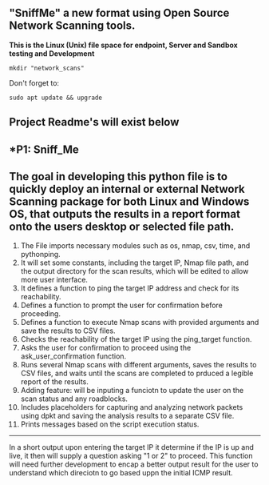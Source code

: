 ## "SniffMe" a new format using Open Source Network Scanning tools. 

**This is the Linux (Unix) file space for endpoint, Server and Sandbox testing and Development**
```
mkdir "network_scans"
```
Don't forget to:
```
sudo apt update && upgrade
```
**Project Readme's will exist below**
---
***P1: Sniff_Me**
---
The goal in developing this python file is to quickly deploy an internal or external Network Scanning package for both Linux and Windows OS, that outputs the results in a report format onto the users desktop or selected file path. 
---
1. The File imports necessary modules such as os, nmap, csv, time, and pythonping.
2. It will set some constants, including the target IP, Nmap file path, and the output directory for the scan results, which will be edited to allow more user interface.
3. It defines a function to ping the target IP address and check for its reachability.
4. Defines a function to prompt the user for confirmation before proceeding.
5. Defines a function to execute Nmap scans with provided arguments and save the results to CSV files.
6. Checks the reachability of the target IP using the ping_target function.
7. Asks the user for confirmation to proceed using the ask_user_confirmation function.
8. Runs several Nmap scans with different arguments, saves the results to CSV files, and waits until the scans are completed to prduced a legible report of the results.
9. Adding feature: will be inputing a funciotn to update the user on the scan status and any roadblocks. 
10. Includes placeholders for capturing and analyzing network packets using dpkt and saving the analysis results to a separate CSV file.
11. Prints messages based on the script execution status.
---
In a short output upon entering the target IP it determine if the IP is up and live, it then will supply a question asking "1 or 2" to proceed. 
This function will need further development to encap a better output result for the user to understand which direciotn to go based uppn the initial ICMP result. 
